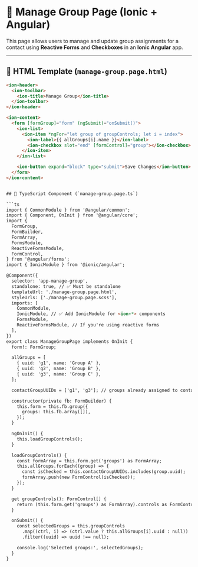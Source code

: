 # 📄 Manage Group Page (Ionic + Angular)

This page allows users to manage and update group assignments for a contact using **Reactive Forms** and **Checkboxes** in an **Ionic Angular** app.

---

## 🧩 HTML Template (`manage-group.page.html`)

```html
<ion-header>
  <ion-toolbar>
    <ion-title>Manage Group</ion-title>
  </ion-toolbar>
</ion-header>

<ion-content>
  <form [formGroup]="form" (ngSubmit)="onSubmit()">
    <ion-list>
      <ion-item *ngFor="let group of groupControls; let i = index">
        <ion-label>{{ allGroups[i].name }}</ion-label>
        <ion-checkbox slot="end" [formControl]="group"></ion-checkbox>
      </ion-item>
    </ion-list>

    <ion-button expand="block" type="submit">Save Changes</ion-button>
  </form>
</ion-content>


## 🧠 TypeScript Component (`manage-group.page.ts`)

```ts
import { CommonModule } from '@angular/common';
import { Component, OnInit } from '@angular/core';
import {
  FormGroup,
  FormBuilder,
  FormArray,
  FormsModule,
  ReactiveFormsModule,
  FormControl,
} from '@angular/forms';
import { IonicModule } from '@ionic/angular';

@Component({
  selector: 'app-manage-group',
  standalone: true, // ✅ Must be standalone
  templateUrl: './manage-group.page.html',
  styleUrls: ['./manage-group.page.scss'],
  imports: [
    CommonModule,
    IonicModule, // ✅ Add IonicModule for <ion-*> components
    FormsModule,
    ReactiveFormsModule, // If you're using reactive forms
  ],
})
export class ManageGroupPage implements OnInit {
  form!: FormGroup;

  allGroups = [
    { uuid: 'g1', name: 'Group A' },
    { uuid: 'g2', name: 'Group B' },
    { uuid: 'g3', name: 'Group C' },
  ];

  contactGroupUUIDs = ['g1', 'g3']; // groups already assigned to contact

  constructor(private fb: FormBuilder) {
    this.form = this.fb.group({
      groups: this.fb.array([]),
    });
  }

  ngOnInit() {
    this.loadGroupControls();
  }

  loadGroupControls() {
    const formArray = this.form.get('groups') as FormArray;
    this.allGroups.forEach((group) => {
      const isChecked = this.contactGroupUUIDs.includes(group.uuid);
      formArray.push(new FormControl(isChecked));
    });
  }

  get groupControls(): FormControl[] {
    return (this.form.get('groups') as FormArray).controls as FormControl[];
  }

  onSubmit() {
    const selectedGroups = this.groupControls
      .map((ctrl, i) => (ctrl.value ? this.allGroups[i].uuid : null))
      .filter((uuid) => uuid !== null);

    console.log('Selected groups:', selectedGroups);
  }
}
```
